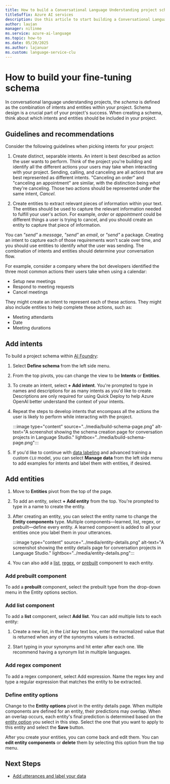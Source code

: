 ```yaml
---
title: How to build a Conversational Language Understanding project schema
titleSuffix: Azure AI services
description: Use this article to start building a Conversational Language Understanding project schema
author: laujan
manager: nitinme
ms.service: azure-ai-language
ms.topic: how-to
ms.date: 05/20/2025
ms.author: lajanuar
ms.custom: language-service-clu
---
```


# How to build your fine-tuning schema

In conversational language understanding projects, the *schema* is defined as the combination of intents and entities within your project. Schema design is a crucial part of your project's success. When creating a schema, think about which intents and entities should be included in your project.

## Guidelines and recommendations

Consider the following guidelines when picking intents for your project:

  1. Create distinct, separable intents. An intent is best described as action the user wants to perform. Think of the project you're building and identify all the different actions your users may take when interacting with your project. Sending, calling, and canceling are all actions that are best represented as different intents. "Canceling an order" and "canceling an appointment" are similar, with the distinction being *what* they're canceling. Those two actions should be represented under the same intent, *Cancel*.

  1. Create entities to extract relevant pieces of information within your text. The entities should be used to capture the relevant information needed to fulfill your user's action. For example, *order* or *appointment* could be different things a user is trying to cancel, and you should create an entity to capture that piece of information.

You can *"send"* a *message*, *"send"* an *email*, or *"send"* a package. Creating an intent to capture each of those requirements won't scale over time, and you should use entities to identify *what* the user was sending. The combination of intents and entities should determine your conversation flow.

For example, consider a company where the bot developers identified the three most common actions their users take when using a calendar:

* Setup new meetings
* Respond to meeting requests
* Cancel meetings

They might create an intent to represent each of these actions. They might also include entities to help complete these actions, such as:

* Meeting attendants
* Date
* Meeting durations

## Add intents

To build a project schema within [AI Foundry](https://ai.azure.com/?cid=learnDocs):

1. Select **Define schema** from the left side menu.

1. From the top pivots, you can change the view to be **Intents** or **Entities**.

1. To create an intent, select **+ Add intent**. You're prompted to type in names and descriptions for as many intents as you'd like to create. Descriptions are only required for using Quick Deploy to help Azure OpenAI better understand the context of your intents.

1. Repeat the steps to develop intents that encompass all the actions the user is likely to perform while interacting with the project.



    :::image type="content" source="../media/build-schema-page.png" alt-text="A screenshot showing the schema creation page for conversation projects in Language Studio." lightbox="../media/build-schema-page.png":::

1. If you'd like to continue with [data labeling](tag-utterances.md) and advanced training a custom `CLU` model, you can select **Manage data** from the left side menu to add examples for intents and label them with entities, if desired.

## Add entities

1. Move to **Entities** pivot from the top of the page.

1. To add an entity, select **+ Add entity** from the top. You're prompted to type in a name to create the entity.

1. After creating an entity, you can select the entity name to change the **Entity components** type. Multiple components—learned, list, regex, or prebuilt—define every entity. A learned component is added to all your entities once you label them in your utterances.

   :::image type="content" source="../media/entity-details.png" alt-text="A screenshot showing the entity details page for conversation projects in Language Studio." lightbox="../media/entity-details.png":::

1. You can also add a [list](../concepts/entity-components.md#list-component), [regex](../concepts/entity-components.md#regex-component), or [prebuilt](../concepts/entity-components.md#prebuilt-component) component to each entity.

### Add prebuilt component

To add a **prebuilt** component, select the prebuilt type from the drop-down menu in the Entity options section.

   <!--:::image type="content" source="../media/add-prebuilt-component.png" alt-text="A screenshot showing a prebuilt-component in Language Studio." lightbox="../media/add-prebuilt-component.png":::-->

### Add list component

To add a **list** component, select **Add list**. You can add multiple lists to each entity:

1. Create a new list, in the *List key* text box, enter the normalized value that is returned when any of the synonyms values is extracted.

1. Start typing in your synonyms and hit enter after each one. We recommend having a synonym list in multiple languages.

   <!--:::image type="content" source="../media/add-list-component.png" alt-text="A screenshot showing a list component in Language Studio." lightbox="../media/add-list-component.png":::-->

### Add regex component

To add a regex component, select Add expression. Name the regex key and type a regular expression that matches the entity to be extracted.

### Define entity options

Change to the **Entity options** pivot in the entity details page. When multiple components are defined for an entity, their predictions may overlap. When an overlap occurs, each entity's final prediction is determined based on the [entity option](../concepts/entity-components.md#entity-options) you select in this step. Select the one that you want to apply to this entity and select the **Save** button.

   <!--:::image type="content" source="../media/entity-options.png" alt-text="A screenshot showing an entity option in Language Studio." lightbox="../media/entity-options.png":::-->


After you create your entities, you can come back and edit them. You can **edit entity components** or **delete** them by selecting this option from the top menu.

## Next Steps

* [Add utterances and label your data](tag-utterances.md)
